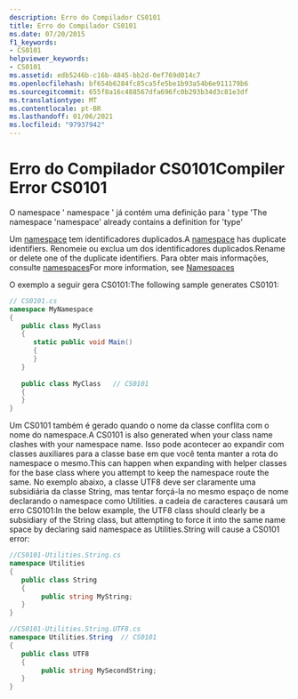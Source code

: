 ```yaml
---
description: Erro do Compilador CS0101
title: Erro do Compilador CS0101
ms.date: 07/20/2015
f1_keywords:
- CS0101
helpviewer_keywords:
- CS0101
ms.assetid: edb5246b-c16b-4845-bb2d-0ef769d014c7
ms.openlocfilehash: bf654b6284fc85ca5fe5be1b93a54b6e911179b6
ms.sourcegitcommit: 655f8a16c488567dfa696fc0b293b34d3c81e3df
ms.translationtype: MT
ms.contentlocale: pt-BR
ms.lasthandoff: 01/06/2021
ms.locfileid: "97937942"
---
```

# <a name="compiler-error-cs0101"></a><span data-ttu-id="cdc22-103">Erro do Compilador CS0101</span><span class="sxs-lookup"><span data-stu-id="cdc22-103">Compiler Error CS0101</span></span>

<span data-ttu-id="cdc22-104">O namespace ' namespace ' já contém uma definição para ' type '</span><span class="sxs-lookup"><span data-stu-id="cdc22-104">The namespace 'namespace' already contains a definition for 'type'</span></span>  
  
 <span data-ttu-id="cdc22-105">Um [namespace](../language-reference/keywords/namespace.md) tem identificadores duplicados.</span><span class="sxs-lookup"><span data-stu-id="cdc22-105">A [namespace](../language-reference/keywords/namespace.md) has duplicate identifiers.</span></span> <span data-ttu-id="cdc22-106">Renomeie ou exclua um dos identificadores duplicados.</span><span class="sxs-lookup"><span data-stu-id="cdc22-106">Rename or delete one of the duplicate identifiers.</span></span> <span data-ttu-id="cdc22-107">Para obter mais informações, consulte [namespaces](../programming-guide/namespaces/index.md)</span><span class="sxs-lookup"><span data-stu-id="cdc22-107">For more information, see [Namespaces](../programming-guide/namespaces/index.md)</span></span>  
  
 <span data-ttu-id="cdc22-108">O exemplo a seguir gera CS0101:</span><span class="sxs-lookup"><span data-stu-id="cdc22-108">The following sample generates CS0101:</span></span>  
  
```csharp  
// CS0101.cs  
namespace MyNamespace  
{  
   public class MyClass  
   {  
      static public void Main()  
      {  
      }  
   }  
  
   public class MyClass   // CS0101  
   {  
   }  
}  
```

<span data-ttu-id="cdc22-109">Um CS0101 também é gerado quando o nome da classe conflita com o nome do namespace.</span><span class="sxs-lookup"><span data-stu-id="cdc22-109">A CS0101 is also generated when your class name clashes with your namespace name.</span></span>  <span data-ttu-id="cdc22-110">Isso pode acontecer ao expandir com classes auxiliares para a classe base em que você tenta manter a rota do namespace o mesmo.</span><span class="sxs-lookup"><span data-stu-id="cdc22-110">This can happen when expanding with helper classes for the base class where you attempt to keep the namespace route the same.</span></span>  <span data-ttu-id="cdc22-111">No exemplo abaixo, a classe UTF8 deve ser claramente uma subsidiária da classe String, mas tentar forçá-la no mesmo espaço de nome declarando o namespace como Utilities. a cadeia de caracteres causará um erro CS0101:</span><span class="sxs-lookup"><span data-stu-id="cdc22-111">In the below example, the UTF8 class should clearly be a subsidiary of the String class, but attempting to force it into the same name space by declaring said namespace as Utilities.String will cause a CS0101 error:</span></span>

```csharp
//CS0101-Utilities.String.cs
namespace Utilities
{  
   public class String
   {  
        public string MyString;
   }  
}

//CS0101-Utilities.String.UTF8.cs
namespace Utilities.String  // CS0101  
{  
   public class UTF8
   {  
        public string MySecondString;
   }  
}  
```
